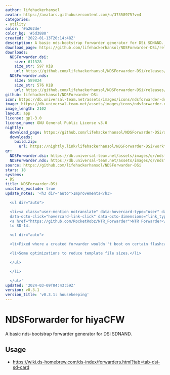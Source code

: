 ```yaml
---
author: lifehackerhansol
avatar: https://avatars.githubusercontent.com/u/37358975?v=4
categories:
- utility
color: '#a262de'
color_bg: '#5d3880'
created: '2022-01-13T20:14:48Z'
description: A basic nds-bootstrap forwarder generator for DSi SDNAND.
download_page: https://github.com/lifehackerhansol/NDSForwarder-DSi/releases
downloads:
  NDSForwarder.dsi:
    size: 611328
    size_str: 597 KiB
    url: https://github.com/lifehackerhansol/NDSForwarder-DSi/releases/download/v0.3.1/NDSForwarder.dsi
  NDSForwarder.nds:
    size: 589824
    size_str: 576 KiB
    url: https://github.com/lifehackerhansol/NDSForwarder-DSi/releases/download/v0.3.1/NDSForwarder.nds
github: lifehackerhansol/NDSForwarder-DSi
icon: https://db.universal-team.net/assets/images/icons/ndsforwarder-dsi.png
image: https://db.universal-team.net/assets/images/icons/ndsforwarder-dsi.png
image_length: 2102
layout: app
license: gpl-3.0
license_name: GNU General Public License v3.0
nightly:
  download_page: https://github.com/lifehackerhansol/NDSForwarder-DSi/actions
  downloads:
    build.zip:
      url: https://nightly.link/lifehackerhansol/NDSForwarder-DSi/workflows/nightly/master/build.zip
qr:
  NDSForwarder.dsi: https://db.universal-team.net/assets/images/qr/ndsforwarder-dsi.png
  NDSForwarder.nds: https://db.universal-team.net/assets/images/qr/ndsforwarder-nds.png
source: https://github.com/lifehackerhansol/NDSForwarder-DSi
stars: 18
systems:
- DS
title: NDSForwarder-DSi
unistore_exclude: true
update_notes: '<h3 dir="auto">Improvements</h3>

  <ul dir="auto">

  <li><a class="user-mention notranslate" data-hovercard-type="user" data-hovercard-url="/users/RocketRobz/hovercard"
  data-octo-click="hovercard-link-click" data-octo-dimensions="link_type:self" href="https://github.com/RocketRobz">@RocketRobz</a>:
  <a href="https://github.com/RocketRobz/NTR_Forwarder">NTR Forwarder</a> updated
  to SD-14.

  <ul dir="auto">

  <li>Fixed where a created forwarder wouldn''t boot on certain flashcard kernels.</li>

  <li>Some optimizations to reduce template file sizes.</li>

  </ul>

  </li>

  </ul>'
updated: '2024-03-09T04:43:59Z'
version: v0.3.1
version_title: 'v0.3.1: housekeeping'
---
```

# NDSForwarder for hiyaCFW
A basic nds-bootstrap forwarder generator for DSi SDNAND.

## Usage
- https://wiki.ds-homebrew.com/ds-index/forwarders.html?tab=tab-dsi-sd-card